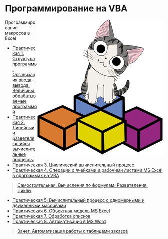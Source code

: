 # Программирование на VBA

<img src="https://github.com/Cat-in-box/FA/blob/png/git%20vba.png" align="right" width=400 height=432/>

Программирование макросов в Excel

* [Практическая 1. Структура программы. Организация ввода-вывода. Величины, обрабатываемые программой](https://github.com/Cat-in-box/FA/tree/master/2%20%D0%BA%D1%83%D1%80%D1%81/%D0%9F%D1%80%D0%BE%D0%B3%D1%80%D0%B0%D0%BC%D0%BC%D0%B8%D1%80%D0%BE%D0%B2%D0%B0%D0%BD%D0%B8%D0%B5%20%D0%BD%D0%B0%20VBA/%D0%9B%D0%B0%D0%B11)
* [Практическая 2. Линейный и разветвляющийся вычислительные процессы](https://github.com/Cat-in-box/FA/tree/master/2%20%D0%BA%D1%83%D1%80%D1%81/%D0%9F%D1%80%D0%BE%D0%B3%D1%80%D0%B0%D0%BC%D0%BC%D0%B8%D1%80%D0%BE%D0%B2%D0%B0%D0%BD%D0%B8%D0%B5%20%D0%BD%D0%B0%20VBA/%D0%9B%D0%B0%D0%B12)
* [Практическая 3. Циклический вычислительный процесс](https://github.com/Cat-in-box/FA/tree/master/2%20%D0%BA%D1%83%D1%80%D1%81/%D0%9F%D1%80%D0%BE%D0%B3%D1%80%D0%B0%D0%BC%D0%BC%D0%B8%D1%80%D0%BE%D0%B2%D0%B0%D0%BD%D0%B8%D0%B5%20%D0%BD%D0%B0%20VBA/%D0%9B%D0%B0%D0%B13)
* [Практическая 4. Операции с ячейками и рабочими листами MS Excel в программах на VBA](https://github.com/Cat-in-box/FA/tree/master/2%20%D0%BA%D1%83%D1%80%D1%81/%D0%9F%D1%80%D0%BE%D0%B3%D1%80%D0%B0%D0%BC%D0%BC%D0%B8%D1%80%D0%BE%D0%B2%D0%B0%D0%BD%D0%B8%D0%B5%20%D0%BD%D0%B0%20VBA/%D0%9B%D0%B0%D0%B14)
> [Самостоятельная. Вычисления по формулам. Разветвления. Циклы](https://github.com/Cat-in-box/FA/tree/master/2%20%D0%BA%D1%83%D1%80%D1%81/%D0%9F%D1%80%D0%BE%D0%B3%D1%80%D0%B0%D0%BC%D0%BC%D0%B8%D1%80%D0%BE%D0%B2%D0%B0%D0%BD%D0%B8%D0%B5%20%D0%BD%D0%B0%20VBA/%D0%A1%D0%B0%D0%BC%D0%BE%D1%81%D1%82%D0%BE%D1%8F%D1%82%D0%B5%D0%BB%D1%8C%D0%BD%D0%B0%D1%8F)
* [Практическая 5. Вычислительный процесс с одномерными и двумерными массивами](https://github.com/Cat-in-box/FA/tree/master/2%20%D0%BA%D1%83%D1%80%D1%81/%D0%9F%D1%80%D0%BE%D0%B3%D1%80%D0%B0%D0%BC%D0%BC%D0%B8%D1%80%D0%BE%D0%B2%D0%B0%D0%BD%D0%B8%D0%B5%20%D0%BD%D0%B0%20VBA/%D0%9B%D0%B0%D0%B15)
* [Практическая 6. Объектная модель MS Excel](https://github.com/Cat-in-box/FA/tree/master/2%20%D0%BA%D1%83%D1%80%D1%81/%D0%9F%D1%80%D0%BE%D0%B3%D1%80%D0%B0%D0%BC%D0%BC%D0%B8%D1%80%D0%BE%D0%B2%D0%B0%D0%BD%D0%B8%D0%B5%20%D0%BD%D0%B0%20VBA/%D0%9B%D0%B0%D0%B16)
* [Практическая 7. Обработка списков](https://github.com/Cat-in-box/FA/tree/master/2%20%D0%BA%D1%83%D1%80%D1%81/%D0%9F%D1%80%D0%BE%D0%B3%D1%80%D0%B0%D0%BC%D0%BC%D0%B8%D1%80%D0%BE%D0%B2%D0%B0%D0%BD%D0%B8%D0%B5%20%D0%BD%D0%B0%20VBA/%D0%9B%D0%B0%D0%B17)
* [Практическая 8. Автоматизация в MS Word](https://github.com/Cat-in-box/FA/tree/master/2%20%D0%BA%D1%83%D1%80%D1%81/%D0%9F%D1%80%D0%BE%D0%B3%D1%80%D0%B0%D0%BC%D0%BC%D0%B8%D1%80%D0%BE%D0%B2%D0%B0%D0%BD%D0%B8%D0%B5%20%D0%BD%D0%B0%20VBA/%D0%9B%D0%B0%D0%B18)
> [Зачет. Автоматизация работы с таблицами заказов](https://github.com/Cat-in-box/FA/tree/master/2%20%D0%BA%D1%83%D1%80%D1%81/%D0%9F%D1%80%D0%BE%D0%B3%D1%80%D0%B0%D0%BC%D0%BC%D0%B8%D1%80%D0%BE%D0%B2%D0%B0%D0%BD%D0%B8%D0%B5%20%D0%BD%D0%B0%20VBA/%D0%97%D0%B0%D1%87%D0%B5%D1%82)
